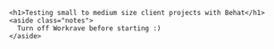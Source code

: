 
          <h1>Testing small to medium size client projects with Behat</h1>
          <aside class="notes">
            Turn off Workrave before starting :)
          </aside>
        